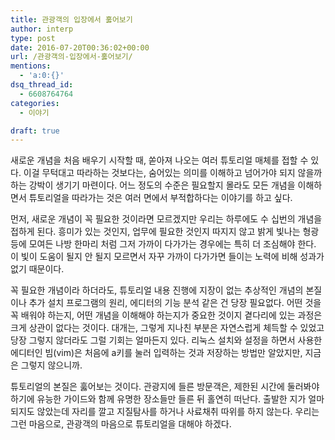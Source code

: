```yaml
---
title: 관광객의 입장에서 훓어보기
author: interp
type: post
date: 2016-07-20T00:36:02+00:00
url: /관광객의-입장에서-훓어보기/
mentions:
  - 'a:0:{}'
dsq_thread_id:
  - 6608764764
categories:
  - 이야기

draft: true
---
```

새로운 개념을 처음 배우기 시작할 때, 쏟아져 나오는 여러 튜토리얼 매체를 접할 수 있다. 이걸 무턱대고 따라하는 것보다는, 숨어있는 의미를 이해하고 넘어가야 되지 않을까 하는 강박이 생기기 마련이다. 어느 정도의 수준은 필요할지 몰라도 모든 개념을 이해하면서 튜토리얼을 따라가는 것은 여러 면에서 부적합하다는 이야기를 하고 싶다.

먼저, 새로운 개념이 꼭 필요한 것이라면 모르겠지만 우리는 하루에도 수 십번의 개념을 접하게 된다. 흥미가 있는 것인지, 업무에 필요한 것인지 따지지 않고 밝게 빛나는 형광등에 모여든 나방 한마리 처럼 그저 가까이 다가가는 경우에는 특히 더 조심해야 한다. 이 빛이 도움이 될지 안 될지 모르면서 자꾸 가까이 다가가면 들이는 노력에 비해 성과가 없기 때문이다.

꼭 필요한 개념이라 하더라도, 튜토리얼 내용 진행에 지장이 없는 추상적인 개념의 본질이나 추가 설치 프로그램의 원리, 에디터의 기능 분석 같은 건 당장 필요없다. 어떤 것을 꼭 배워야 하는지, 어떤 개념을 이해해야 하는지가 중요한 것이지 곁다리에 있는 과정은 크게 상관이 없다는 것이다. 대개는, 그렇게 지나친 부분은 자연스럽게 체득할 수 있었고 당장 그렇지 않더라도 그럴 기회는 얼마든지 있다. 리눅스 설치와 설정을 하면서 사용한 에디터인 빔(vim)은 처음에 a키를 눌러 입력하는 것과 저장하는 방법만 알았지만, 지금은 그렇지 않으니까.

튜토리얼의 본질은 훓어보는 것이다. 관광지에 들른 방문객은, 제한된 시간에 둘러봐야 하기에 유능한 가이드와 함께 유명한 장소들만 들른 뒤 홀연히 떠난다. 출발한 지가 얼마 되지도 않았는데 자리를 깔고 지질탐사를 하거나 사료채취 따위를 하지 않는다. 우리는 그런 마음으로, 관광객의 마음으로 튜토리얼을 대해야 하겠다.
